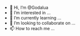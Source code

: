- 👋 Hi, I’m @Godalua
- 👀 I’m interested in ...
- 🌱 I’m currently learning ...
- 💞️ I’m looking to collaborate on ...
- 📫 How to reach me ...

<!---
Godalua/Godalua is a ✨ special ✨ repository because its `README.md` (this file) appears on your GitHub profile.
You can click the Preview link to take a look at your changes.
--->
